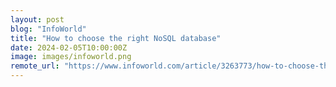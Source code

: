 ```yaml
---
layout: post
blog: "InfoWorld"
title: "How to choose the right NoSQL database"
date: 2024-02-05T10:00:00Z
image: images/infoworld.png
remote_url: "https://www.infoworld.com/article/3263773/how-to-choose-the-right-nosql-database.html#tk.rss_applicationdevelopment"
---
```

